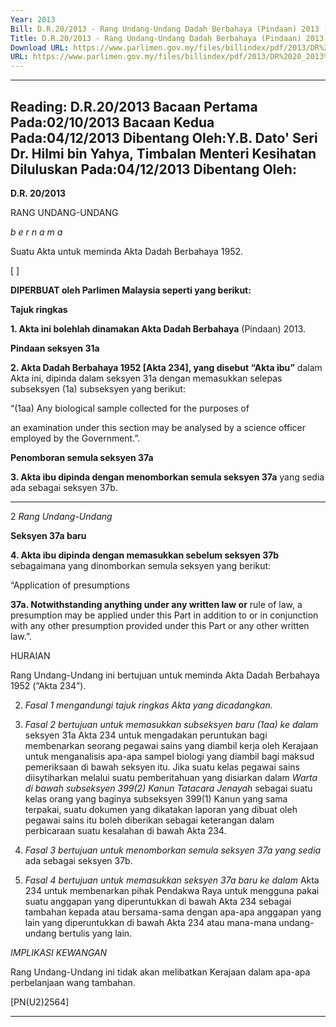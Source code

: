 ```yaml
---
Year: 2013
Bill: D.R.20/2013 - Rang Undang-Undang Dadah Berbahaya (Pindaan) 2013 (Lulus)
Title: D.R.20/2013 - Rang Undang-Undang Dadah Berbahaya (Pindaan) 2013 (Lulus)
Download URL: https://www.parlimen.gov.my/files/billindex/pdf/2013/DR%2020_2013%20BM.pdf
URL: https://www.parlimen.gov.my/files/billindex/pdf/2013/DR%2020_2013%20BM.pdf
---
```

---
Reading:
D.R.20/2013
Bacaan Pertama Pada:02/10/2013
Bacaan Kedua Pada:04/12/2013
Dibentang Oleh:Y.B. Dato' Seri Dr. Hilmi bin Yahya, Timbalan Menteri Kesihatan
Diluluskan Pada:04/12/2013
Dibentang Oleh:
---

**D.R. 20/2013**

RANG UNDANG-UNDANG

_b e r n a m a_

Suatu Akta untuk meminda Akta Dadah Berbahaya 1952.

[ ]

**DIPERBUAT oleh Parlimen Malaysia seperti yang berikut:**

**Tajuk ringkas**

**1. Akta ini bolehlah dinamakan Akta Dadah Berbahaya**
(Pindaan) 2013.

**Pindaan seksyen 31a**

**2. Akta Dadah Berbahaya 1952 [Akta 234], yang disebut “Akta ibu”**
dalam Akta ini, dipinda dalam seksyen 31a dengan memasukkan
selepas subseksyen (1a) subseksyen yang berikut:

“(1aa) Any biological sample collected for the purposes of

an examination under this section may be analysed by a science
officer employed by the Government.”.

**Penomboran semula seksyen 37a**

**3. Akta ibu dipinda­ dengan menomborkan semula seksyen 37a**
yang sedia ada sebagai seksyen 37b.


-----

2 _Rang Undang-Undang_

**Seksyen 37a baru**

**4. Akta ibu dipinda dengan memasukkan sebelum seksyen 37b**
sebagaimana yang dinomborkan semula seksyen yang berikut:

“Application of presumptions

**37a. Notwithstanding anything under any written law or**
rule of law, a presumption may be applied under this Part
in addition to or in conjunction with any other presumption
provided under this Part or any other written law.”.

HURAIAN

Rang Undang-Undang ini bertujuan untuk meminda Akta Dadah Berbahaya
1952 (“Akta 234”).

2. _Fasal 1 mengandungi tajuk ringkas Akta yang dicadangkan._

3. _Fasal 2 bertujuan untuk memasukkan subseksyen baru (1aa) ke dalam_
seksyen 31a Akta 234 untuk mengadakan peruntukan bagi membenarkan seorang
pegawai sains yang diambil kerja oleh Kerajaan untuk menganalisis apa-apa
sampel biologi yang diambil bagi maksud pemeriksaan di bawah seksyen itu.
Jika suatu kelas pegawai sains diisytiharkan melalui suatu pemberitahuan yang
disiarkan dalam _Warta di bawah subseksyen 399(2) Kanun Tatacara Jenayah_
sebagai suatu kelas orang yang baginya subseksyen 399(1) Kanun yang sama
terpakai, suatu dokumen yang dikatakan laporan yang dibuat oleh pegawai
sains itu boleh diberikan sebagai keterangan dalam perbicaraan suatu kesalahan
di bawah Akta 234.

4. _Fasal 3 bertujuan untuk menomborkan semula seksyen 37a yang sedia_
ada sebagai seksyen 37b.

5. _Fasal 4 bertujuan untuk memasukkan seksyen 37a baru ke dalam_
Akta 234 untuk membenarkan pihak Pendakwa Raya untuk mengguna pakai
suatu anggapan yang diperuntukkan di bawah Akta 234 sebagai tambahan kepada
atau bersama-sama dengan apa-apa anggapan yang lain yang diperuntukkan
di bawah Akta 234 atau mana-mana undang-undang bertulis yang lain.

_IMPLIKASI KEWANGAN_

Rang Undang-Undang ini tidak akan melibatkan Kerajaan dalam apa-apa
perbelanjaan wang tambahan.

[PN(U2)2564]


-----

